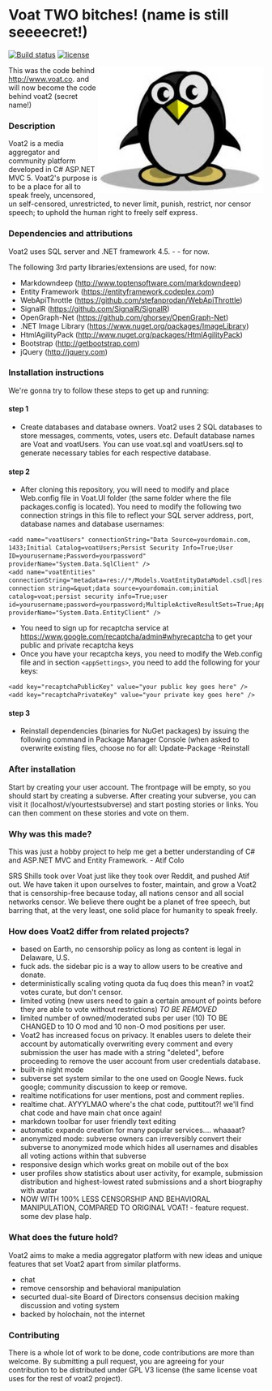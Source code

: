 # Voat  TWO bitches!  (name is still seeeecret!)
[![Build status](https://ci.appveyor.com/api/projects/status/gmrwwisseq07emb4/branch/master?svg=true)](https://ci.appveyor.com/project/voat/voat/branch/master)
[![license](http://img.shields.io/badge/license-GNU-blue.svg)](https://raw.githubusercontent.com/voat/voat/master/LICENSE)

<img height="251" width="327" src="Voat/Voat.UI/Graphics/voat-goat.jpg" alt="Voat2 mascot" title="Voat" align="right" />

This was the code behind http://www.voat.co.  and will now become the code behind voat2 (secret name!)

### Description
Voat2 is a media aggregator and community platform developed in C# ASP.NET MVC 5. Voat2's purpose is to be a place for all to speak freely, uncensored, un self-censored, unrestricted, to never limit, punish, restrict, nor censor speech; to uphold the human right to freely self express.  

### Dependencies and attributions
Voat2 uses SQL server and .NET framework 4.5. - - for now.

The following 3rd party libraries/extensions are used, for now:

- Markdowndeep (http://www.toptensoftware.com/markdowndeep)
- Entity Framework (https://entityframework.codeplex.com)
- WebApiThrottle (https://github.com/stefanprodan/WebApiThrottle)
- SignalR (https://github.com/SignalR/SignalR)
- OpenGraph-Net (https://github.com/ghorsey/OpenGraph-Net)
- .NET Image Library (https://www.nuget.org/packages/ImageLibrary)
- HtmlAgilityPack (http://www.nuget.org/packages/HtmlAgilityPack)
- Bootstrap (http://getbootstrap.com)
- jQuery (http://jquery.com)

### Installation instructions
We're gonna try to follow these steps to get up and running:

#### step 1
- Create databases and database owners.
Voat2 uses 2 SQL databases to store messages, comments, votes, users etc. 
Default database names are Voat and voatUsers.
You can use voat.sql and voatUsers.sql to generate necessary tables for each respective database.

#### step 2
- After cloning this repository, you will need to modify and place Web.config file in Voat.UI folder (the same folder where the file packages.config is located). You need to modify the following two connection strings in this file to reflect your SQL server address, port, database names and database usernames: 
```
<add name="voatUsers" connectionString="Data Source=yourdomain.com, 1433;Initial Catalog=voatUsers;Persist Security Info=True;User ID=yourusername;Password=yourpassword" providerName="System.Data.SqlClient" />
<add name="voatEntities" connectionString="metadata=res://*/Models.VoatEntityDataModel.csdl|res://*/Models.VoatEntityDataModel.ssdl|res://*/Models.VoatEntityDataModel.msl;provider=System.Data.SqlClient;provider connection string=&quot;data source=yourdomain.com;initial catalog=voat;persist security info=True;user id=yourusername;password=yourpassword;MultipleActiveResultSets=True;App=EntityFramework&quot;" providerName="System.Data.EntityClient" />
```
- You need to sign up for recaptcha service at https://www.google.com/recaptcha/admin#whyrecaptcha to get your public and private recaptcha keys
- Once you have your recaptcha keys, you need to modify the Web.config file and in section `<appSettings>`, you need to add the following for your keys:
```
<add key="recaptchaPublicKey" value="your public key goes here" />
<add key="recaptchaPrivateKey" value="your private key goes here" />
```
#### step 3
- Reinstall dependencies (binaries for NuGet packages) by issuing the following command in Package Manager Console (when asked to overwrite existing files, choose no for all:
Update-Package -Reinstall

### After installation
Start by creating your user account. The frontpage will be empty, so you should start by creating a subverse.
After creating your subverse, you can visit it (localhost/v/yourtestsubverse) and start posting stories or links. You can then comment on these stories and vote on them.

### Why was this made?
This was just a hobby project to help me get a better understanding of C# and ASP.NET MVC and Entity Framework. - Atif Colo

SRS Shills took over Voat just like they took over Reddit, and pushed Atif out. We have taken it upon ourselves to foster, maintain, and grow a Voat2 that is censorship-free because today, all nations censor and all social networks censor.  We believe there ought be a planet of free speech, but barring that, at the very least, one solid place for humanity to speak freely.

### How does Voat2 differ from related projects?
- based on Earth, no censorship policy as long as content is legal in Delaware, U.S.
- fuck ads.  the sidebar pic is a way to allow users to be creative and donate.
- deterministically scaling voting quota da fuq does this mean? in voat2 votes curate, but don't censor.
- limited voting (new users need to gain a certain amount of points before they are able to vote without restrictions) *TO BE REMOVED*
- limited number of owned/moderated subs per user (10) TO BE CHANGED to 10 O mod and 10 non-O mod positions per user.
- Voat2 has increased focus on privacy. It enables users to delete their account by automatically overwriting every comment and every submission the user has made with a string "deleted", before proceeding to remove the user account from user credentials database. 
- built-in night mode
- subverse set system similar to the one used on Google News.  fuck google; community discussion to keep or remove.
- realtime notifications for user mentions, post and comment replies.
- realtime chat.  AYYYLMAO where's the chat code, puttitout?!  we'll find chat code and have main chat once again!
- markdown toolbar for user friendly text editing
- automatic expando creation for many popular services.... whaaaat?
- anonymized mode: subverse owners can irreversibly convert their subverse to anonymized mode which hides all usernames and disables all voting actions within that subverse
- responsive design which works great on mobile out of the box
- user profiles show statistics about user activity, for example, submission distribution and highest-lowest rated submissions and a short biography with avatar
- NOW WITH 100% LESS CENSORSHIP AND BEHAVIORAL MANIPULATION, COMPARED TO ORIGINAL VOAT!  - feature request.  some dev plase halp.

### What does the future hold?
Voat2 aims to make a media aggregator platform with new ideas and unique features that set Voat2 apart from similar platforms.

- chat
- remove censorship and behavioral manipulation
- securted dual-site Board of Directors consensus decision making discussion and voting system
- backed by holochain, not the internet

### Contributing
There is a whole lot of work to be done, code contributions are more than welcome. By submitting a pull request, you are agreeing for your contribution to be distributed under GPL V3 license (the same license voat uses for the rest of voat2 project).

